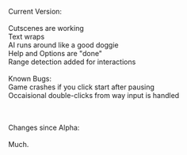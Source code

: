 Current Version:
<br><br>
Cutscenes are working
<br>
Text wraps
<br>
AI runs around like a good doggie
<br>
Help and Options are "done"
<br>
Range detection added for interactions
<br><br>
Known Bugs:
<br>
Game crashes if you click start after pausing
<br>
Occaisional double-clicks from way input is handled

<br><br>
Changes since Alpha:
<br><br>
Much.
